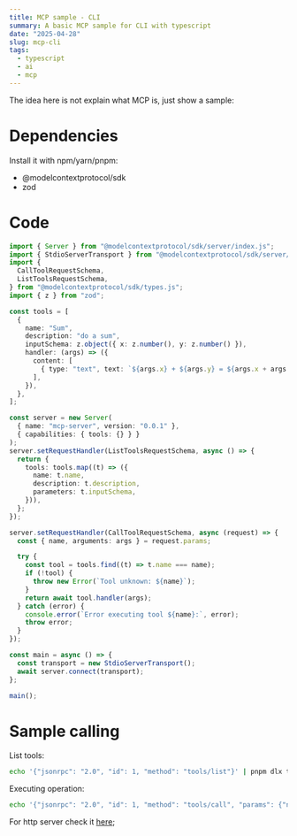 ```yaml
---
title: MCP sample - CLI
summary: A basic MCP sample for CLI with typescript
date: "2025-04-28"
slug: mcp-cli
tags:
  - typescript
  - ai
  - mcp
---
```


The idea here is not explain what MCP is, just show a sample:

# Dependencies

Install it with npm/yarn/pnpm:

- @modelcontextprotocol/sdk
- zod

# Code

```typescript
import { Server } from "@modelcontextprotocol/sdk/server/index.js";
import { StdioServerTransport } from "@modelcontextprotocol/sdk/server/stdio.js";
import {
  CallToolRequestSchema,
  ListToolsRequestSchema,
} from "@modelcontextprotocol/sdk/types.js";
import { z } from "zod";

const tools = [
  {
    name: "Sum",
    description: "do a sum",
    inputSchema: z.object({ x: z.number(), y: z.number() }),
    handler: (args) => ({
      content: [
        { type: "text", text: `${args.x} + ${args.y} = ${args.x + args.y}` },
      ],
    }),
  },
];

const server = new Server(
  { name: "mcp-server", version: "0.0.1" },
  { capabilities: { tools: {} } }
);
server.setRequestHandler(ListToolsRequestSchema, async () => {
  return {
    tools: tools.map((t) => ({
      name: t.name,
      description: t.description,
      parameters: t.inputSchema,
    })),
  };
});

server.setRequestHandler(CallToolRequestSchema, async (request) => {
  const { name, arguments: args } = request.params;

  try {
    const tool = tools.find((t) => t.name === name);
    if (!tool) {
      throw new Error(`Tool unknown: ${name}`);
    }
    return await tool.handler(args);
  } catch (error) {
    console.error(`Error executing tool ${name}:`, error);
    throw error;
  }
});

const main = async () => {
  const transport = new StdioServerTransport();
  await server.connect(transport);
};

main();
```

# Sample calling

List tools:

```sh
echo '{"jsonrpc": "2.0", "id": 1, "method": "tools/list"}' | pnpm dlx tsx cli.ts
```

Executing operation:

```sh
echo '{"jsonrpc": "2.0", "id": 1, "method": "tools/call", "params": {"name": "Sum", "arguments": {"x": 1, "y": 2}}}' | pnpm dlx tsx cli.ts
```

For http server check it [here](/blog/posts/2025-04-28-mcp-http);
